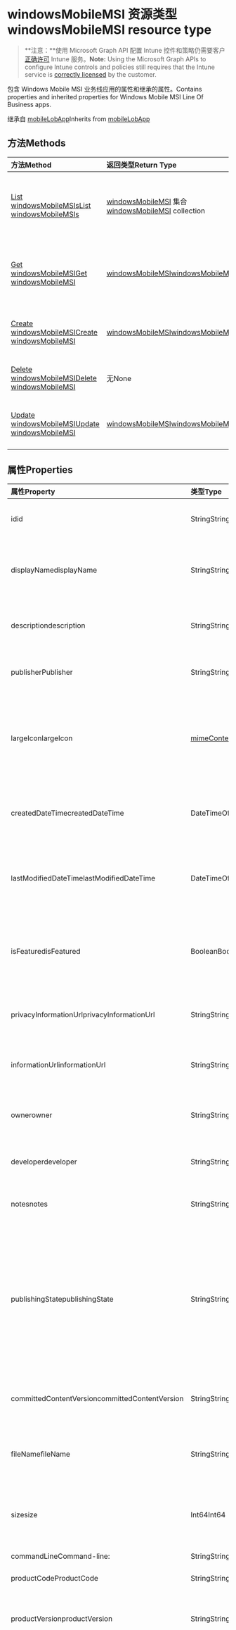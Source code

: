 # <a name="windowsmobilemsi-resource-type"></a><span data-ttu-id="bb40b-101">windowsMobileMSI 资源类型</span><span class="sxs-lookup"><span data-stu-id="bb40b-101">windowsMobileMSI resource type</span></span>

> <span data-ttu-id="bb40b-102">**注意：**使用 Microsoft Graph API 配置 Intune 控件和策略仍需要客户[正确许可](https://go.microsoft.com/fwlink/?linkid=839381) Intune 服务。</span><span class="sxs-lookup"><span data-stu-id="bb40b-102">**Note:** Using the Microsoft Graph APIs to configure Intune controls and policies still requires that the Intune service is [correctly licensed](https://go.microsoft.com/fwlink/?linkid=839381) by the customer.</span></span>

<span data-ttu-id="bb40b-103">包含 Windows Mobile MSI 业务线应用的属性和继承的属性。</span><span class="sxs-lookup"><span data-stu-id="bb40b-103">Contains properties and inherited properties for Windows Mobile MSI Line Of Business apps.</span></span>

<span data-ttu-id="bb40b-104">继承自 [mobileLobApp](../resources/intune_apps_mobilelobapp.md)</span><span class="sxs-lookup"><span data-stu-id="bb40b-104">Inherits from [mobileLobApp](../resources/intune_apps_mobilelobapp.md)</span></span>

## <a name="methods"></a><span data-ttu-id="bb40b-105">方法</span><span class="sxs-lookup"><span data-stu-id="bb40b-105">Methods</span></span>
|<span data-ttu-id="bb40b-106">方法</span><span class="sxs-lookup"><span data-stu-id="bb40b-106">Method</span></span>|<span data-ttu-id="bb40b-107">返回类型</span><span class="sxs-lookup"><span data-stu-id="bb40b-107">Return Type</span></span>|<span data-ttu-id="bb40b-108">说明</span><span class="sxs-lookup"><span data-stu-id="bb40b-108">Description</span></span>|
|:---|:---|:---|
|[<span data-ttu-id="bb40b-109">List windowsMobileMSIs</span><span class="sxs-lookup"><span data-stu-id="bb40b-109">List windowsMobileMSIs</span></span>](../api/intune_apps_windowsmobilemsi_list.md)|<span data-ttu-id="bb40b-110">[windowsMobileMSI](../resources/intune_apps_windowsmobilemsi.md) 集合</span><span class="sxs-lookup"><span data-stu-id="bb40b-110">[windowsMobileMSI](../resources/intune_apps_windowsmobilemsi.md) collection</span></span>|<span data-ttu-id="bb40b-111">列出 [windowsMobileMSI](../resources/intune_apps_windowsmobilemsi.md) 对象的属性和关系。</span><span class="sxs-lookup"><span data-stu-id="bb40b-111">List properties and relationships of the [windowsMobileMSI](../resources/intune_apps_windowsmobilemsi.md) objects.</span></span>|
|[<span data-ttu-id="bb40b-112">Get windowsMobileMSI</span><span class="sxs-lookup"><span data-stu-id="bb40b-112">Get windowsMobileMSI</span></span>](../api/intune_apps_windowsmobilemsi_get.md)|[<span data-ttu-id="bb40b-113">windowsMobileMSI</span><span class="sxs-lookup"><span data-stu-id="bb40b-113">windowsMobileMSI</span></span>](../resources/intune_apps_windowsmobilemsi.md)|<span data-ttu-id="bb40b-114">读取 [windowsMobileMSI](../resources/intune_apps_windowsmobilemsi.md) 对象的属性和关系。</span><span class="sxs-lookup"><span data-stu-id="bb40b-114">Read properties and relationships of [plannerPlanDetails](../resources/intune_apps_windowsmobilemsi.md) object.</span></span>|
|[<span data-ttu-id="bb40b-115">Create windowsMobileMSI</span><span class="sxs-lookup"><span data-stu-id="bb40b-115">Create windowsMobileMSI</span></span>](../api/intune_apps_windowsmobilemsi_create.md)|[<span data-ttu-id="bb40b-116">windowsMobileMSI</span><span class="sxs-lookup"><span data-stu-id="bb40b-116">windowsMobileMSI</span></span>](../resources/intune_apps_windowsmobilemsi.md)|<span data-ttu-id="bb40b-117">创建新的 [windowsMobileMSI](../resources/intune_apps_windowsmobilemsi.md) 对象。</span><span class="sxs-lookup"><span data-stu-id="bb40b-117">Create a new [plannerBucket](../resources/intune_apps_windowsmobilemsi.md) object.</span></span>|
|[<span data-ttu-id="bb40b-118">Delete windowsMobileMSI</span><span class="sxs-lookup"><span data-stu-id="bb40b-118">Delete windowsMobileMSI</span></span>](../api/intune_apps_windowsmobilemsi_delete.md)|<span data-ttu-id="bb40b-119">无</span><span class="sxs-lookup"><span data-stu-id="bb40b-119">None</span></span>|<span data-ttu-id="bb40b-120">删除 [windowsMobileMSI](../resources/intune_apps_windowsmobilemsi.md)。</span><span class="sxs-lookup"><span data-stu-id="bb40b-120">Deletes a [windowsMobileMSI](../resources/intune_apps_windowsmobilemsi.md).</span></span>|
|[<span data-ttu-id="bb40b-121">Update windowsMobileMSI</span><span class="sxs-lookup"><span data-stu-id="bb40b-121">Update windowsMobileMSI</span></span>](../api/intune_apps_windowsmobilemsi_update.md)|[<span data-ttu-id="bb40b-122">windowsMobileMSI</span><span class="sxs-lookup"><span data-stu-id="bb40b-122">windowsMobileMSI</span></span>](../resources/intune_apps_windowsmobilemsi.md)|<span data-ttu-id="bb40b-123">更新 [windowsMobileMSI](../resources/intune_apps_windowsmobilemsi.md) 对象的属性。</span><span class="sxs-lookup"><span data-stu-id="bb40b-123">Update the properties of a [calendar](../resources/intune_apps_windowsmobilemsi.md) object.</span></span>|

## <a name="properties"></a><span data-ttu-id="bb40b-124">属性</span><span class="sxs-lookup"><span data-stu-id="bb40b-124">Properties</span></span>
|<span data-ttu-id="bb40b-125">属性</span><span class="sxs-lookup"><span data-stu-id="bb40b-125">Property</span></span>|<span data-ttu-id="bb40b-126">类型</span><span class="sxs-lookup"><span data-stu-id="bb40b-126">Type</span></span>|<span data-ttu-id="bb40b-127">说明</span><span class="sxs-lookup"><span data-stu-id="bb40b-127">Description</span></span>|
|:---|:---|:---|
|<span data-ttu-id="bb40b-128">id</span><span class="sxs-lookup"><span data-stu-id="bb40b-128">id</span></span>|<span data-ttu-id="bb40b-129">String</span><span class="sxs-lookup"><span data-stu-id="bb40b-129">String</span></span>|<span data-ttu-id="bb40b-130">实体的键。</span><span class="sxs-lookup"><span data-stu-id="bb40b-130">Key of the setting.</span></span> <span data-ttu-id="bb40b-131">继承自 [mobileApp](../resources/intune_apps_mobileapp.md)</span><span class="sxs-lookup"><span data-stu-id="bb40b-131">Inherited from [mobileApp](../resources/intune_apps_mobileapp.md)</span></span>|
|<span data-ttu-id="bb40b-132">displayName</span><span class="sxs-lookup"><span data-stu-id="bb40b-132">displayName</span></span>|<span data-ttu-id="bb40b-133">String</span><span class="sxs-lookup"><span data-stu-id="bb40b-133">String</span></span>|<span data-ttu-id="bb40b-134">管理员提供或导入的应用标题。</span><span class="sxs-lookup"><span data-stu-id="bb40b-134">The admin provided or imported title of the app.</span></span> <span data-ttu-id="bb40b-135">继承自 [mobileApp](../resources/intune_apps_mobileapp.md)</span><span class="sxs-lookup"><span data-stu-id="bb40b-135">Inherited from [mobileApp](../resources/intune_apps_mobileapp.md)</span></span>|
|<span data-ttu-id="bb40b-136">description</span><span class="sxs-lookup"><span data-stu-id="bb40b-136">description</span></span>|<span data-ttu-id="bb40b-137">String</span><span class="sxs-lookup"><span data-stu-id="bb40b-137">String</span></span>|<span data-ttu-id="bb40b-138">应用的说明。</span><span class="sxs-lookup"><span data-stu-id="bb40b-138">The description of the app.</span></span> <span data-ttu-id="bb40b-139">继承自 [mobileApp](../resources/intune_apps_mobileapp.md)</span><span class="sxs-lookup"><span data-stu-id="bb40b-139">Inherited from [mobileApp](../resources/intune_apps_mobileapp.md)</span></span>|
|<span data-ttu-id="bb40b-140">publisher</span><span class="sxs-lookup"><span data-stu-id="bb40b-140">Publisher</span></span>|<span data-ttu-id="bb40b-141">String</span><span class="sxs-lookup"><span data-stu-id="bb40b-141">String</span></span>|<span data-ttu-id="bb40b-142">应用的发布者。</span><span class="sxs-lookup"><span data-stu-id="bb40b-142">The name of the app.</span></span> <span data-ttu-id="bb40b-143">继承自 [mobileApp](../resources/intune_apps_mobileapp.md)</span><span class="sxs-lookup"><span data-stu-id="bb40b-143">Inherited from [mobileApp](../resources/intune_apps_mobileapp.md)</span></span>|
|<span data-ttu-id="bb40b-144">largeIcon</span><span class="sxs-lookup"><span data-stu-id="bb40b-144">largeIcon</span></span>|[<span data-ttu-id="bb40b-145">mimeContent</span><span class="sxs-lookup"><span data-stu-id="bb40b-145">mimeContent</span></span>](../resources/intune_apps_mimecontent.md)|<span data-ttu-id="bb40b-146">要显示在应用详细信息中或用于图标上传的大图标。</span><span class="sxs-lookup"><span data-stu-id="bb40b-146">The large icon, to be displayed in the app details and used for upload of the icon.</span></span> <span data-ttu-id="bb40b-147">继承自 [mobileApp](../resources/intune_apps_mobileapp.md)</span><span class="sxs-lookup"><span data-stu-id="bb40b-147">Inherited from [mobileApp](../resources/intune_apps_mobileapp.md)</span></span>|
|<span data-ttu-id="bb40b-148">createdDateTime</span><span class="sxs-lookup"><span data-stu-id="bb40b-148">createdDateTime</span></span>|<span data-ttu-id="bb40b-149">DateTimeOffset</span><span class="sxs-lookup"><span data-stu-id="bb40b-149">DateTimeOffset</span></span>|<span data-ttu-id="bb40b-150">创建应用的日期和时间。</span><span class="sxs-lookup"><span data-stu-id="bb40b-150">The date and time when the page was created.</span></span> <span data-ttu-id="bb40b-151">继承自 [mobileApp](../resources/intune_apps_mobileapp.md)</span><span class="sxs-lookup"><span data-stu-id="bb40b-151">Inherited from [mobileApp](../resources/intune_apps_mobileapp.md)</span></span>|
|<span data-ttu-id="bb40b-152">lastModifiedDateTime</span><span class="sxs-lookup"><span data-stu-id="bb40b-152">lastModifiedDateTime</span></span>|<span data-ttu-id="bb40b-153">DateTimeOffset</span><span class="sxs-lookup"><span data-stu-id="bb40b-153">DateTimeOffset</span></span>|<span data-ttu-id="bb40b-154">上次修改应用的日期和时间。</span><span class="sxs-lookup"><span data-stu-id="bb40b-154">The date and time when the attachment was last modified.</span></span> <span data-ttu-id="bb40b-155">继承自 [mobileApp](../resources/intune_apps_mobileapp.md)</span><span class="sxs-lookup"><span data-stu-id="bb40b-155">Inherited from [mobileApp](../resources/intune_apps_mobileapp.md)</span></span>|
|<span data-ttu-id="bb40b-156">isFeatured</span><span class="sxs-lookup"><span data-stu-id="bb40b-156">isFeatured</span></span>|<span data-ttu-id="bb40b-157">Boolean</span><span class="sxs-lookup"><span data-stu-id="bb40b-157">Boolean</span></span>|<span data-ttu-id="bb40b-158">指示应用是否被管理员标记为特色的值 继承自 [mobileApp](../resources/intune_apps_mobileapp.md)</span><span class="sxs-lookup"><span data-stu-id="bb40b-158">The value indicating whether the app is marked as featured by the admin. Inherited from [mobileApp](../resources/intune_apps_mobileapp.md)</span></span>|
|<span data-ttu-id="bb40b-159">privacyInformationUrl</span><span class="sxs-lookup"><span data-stu-id="bb40b-159">privacyInformationUrl</span></span>|<span data-ttu-id="bb40b-160">String</span><span class="sxs-lookup"><span data-stu-id="bb40b-160">String</span></span>|<span data-ttu-id="bb40b-161">隐私声明 Url。</span><span class="sxs-lookup"><span data-stu-id="bb40b-161">The privacy statement Url.</span></span> <span data-ttu-id="bb40b-162">继承自 [mobileApp](../resources/intune_apps_mobileapp.md)</span><span class="sxs-lookup"><span data-stu-id="bb40b-162">Inherited from [mobileApp](../resources/intune_apps_mobileapp.md)</span></span>|
|<span data-ttu-id="bb40b-163">informationUrl</span><span class="sxs-lookup"><span data-stu-id="bb40b-163">informationUrl</span></span>|<span data-ttu-id="bb40b-164">String</span><span class="sxs-lookup"><span data-stu-id="bb40b-164">String</span></span>|<span data-ttu-id="bb40b-165">详细信息 Url。</span><span class="sxs-lookup"><span data-stu-id="bb40b-165">The more information Url.</span></span> <span data-ttu-id="bb40b-166">继承自 [mobileApp](../resources/intune_apps_mobileapp.md)</span><span class="sxs-lookup"><span data-stu-id="bb40b-166">Inherited from [mobileApp](../resources/intune_apps_mobileapp.md)</span></span>|
|<span data-ttu-id="bb40b-167">owner</span><span class="sxs-lookup"><span data-stu-id="bb40b-167">owner</span></span>|<span data-ttu-id="bb40b-168">String</span><span class="sxs-lookup"><span data-stu-id="bb40b-168">String</span></span>|<span data-ttu-id="bb40b-169">应用的所有者。</span><span class="sxs-lookup"><span data-stu-id="bb40b-169">The owner of the timesheet.</span></span> <span data-ttu-id="bb40b-170">继承自 [mobileApp](../resources/intune_apps_mobileapp.md)</span><span class="sxs-lookup"><span data-stu-id="bb40b-170">Inherited from [mobileApp](../resources/intune_apps_mobileapp.md)</span></span>|
|<span data-ttu-id="bb40b-171">developer</span><span class="sxs-lookup"><span data-stu-id="bb40b-171">developer</span></span>|<span data-ttu-id="bb40b-172">String</span><span class="sxs-lookup"><span data-stu-id="bb40b-172">String</span></span>|<span data-ttu-id="bb40b-173">应用的开发者。</span><span class="sxs-lookup"><span data-stu-id="bb40b-173">The name of the app.</span></span> <span data-ttu-id="bb40b-174">继承自 [mobileApp](../resources/intune_apps_mobileapp.md)</span><span class="sxs-lookup"><span data-stu-id="bb40b-174">Inherited from [mobileApp](../resources/intune_apps_mobileapp.md)</span></span>|
|<span data-ttu-id="bb40b-175">notes</span><span class="sxs-lookup"><span data-stu-id="bb40b-175">notes</span></span>|<span data-ttu-id="bb40b-176">String</span><span class="sxs-lookup"><span data-stu-id="bb40b-176">String</span></span>|<span data-ttu-id="bb40b-177">应用的备注。</span><span class="sxs-lookup"><span data-stu-id="bb40b-177">Notes for the app.</span></span> <span data-ttu-id="bb40b-178">继承自 [mobileApp](../resources/intune_apps_mobileapp.md)</span><span class="sxs-lookup"><span data-stu-id="bb40b-178">Inherited from [mobileApp](../resources/intune_apps_mobileapp.md)</span></span>|
|<span data-ttu-id="bb40b-179">publishingState</span><span class="sxs-lookup"><span data-stu-id="bb40b-179">publishingState</span></span>|<span data-ttu-id="bb40b-180">String</span><span class="sxs-lookup"><span data-stu-id="bb40b-180">String</span></span>|<span data-ttu-id="bb40b-181">应用的发布状态。</span><span class="sxs-lookup"><span data-stu-id="bb40b-181">The publishing state for the app.</span></span> <span data-ttu-id="bb40b-182">除非应用已发布，否则无法分配应用。</span><span class="sxs-lookup"><span data-stu-id="bb40b-182">The app cannot be assigned unless the app is published.</span></span> <span data-ttu-id="bb40b-183">继承自 [mobileApp](../resources/intune_apps_mobileapp.md) 可取值为：`notPublished`、`processing`、`published`。</span><span class="sxs-lookup"><span data-stu-id="bb40b-183">Inherited from [mobileApp](../resources/intune_apps_mobileapp.md) Possible values are: `notPublished`, `processing`, `published`.</span></span>|
|<span data-ttu-id="bb40b-184">committedContentVersion</span><span class="sxs-lookup"><span data-stu-id="bb40b-184">committedContentVersion</span></span>|<span data-ttu-id="bb40b-185">String</span><span class="sxs-lookup"><span data-stu-id="bb40b-185">String</span></span>|<span data-ttu-id="bb40b-186">内部提交的内容版本。</span><span class="sxs-lookup"><span data-stu-id="bb40b-186">The internal committed content version.</span></span> <span data-ttu-id="bb40b-187">继承自 [mobileLobApp](../resources/intune_apps_mobilelobapp.md)</span><span class="sxs-lookup"><span data-stu-id="bb40b-187">Inherited from [mobileLobApp](../resources/intune_apps_mobilelobapp.md)</span></span>|
|<span data-ttu-id="bb40b-188">fileName</span><span class="sxs-lookup"><span data-stu-id="bb40b-188">fileName</span></span>|<span data-ttu-id="bb40b-189">String</span><span class="sxs-lookup"><span data-stu-id="bb40b-189">String</span></span>|<span data-ttu-id="bb40b-190">主 Lob 应用程序文件的名称。</span><span class="sxs-lookup"><span data-stu-id="bb40b-190">The name of the main Lob application file.</span></span> <span data-ttu-id="bb40b-191">继承自 [mobileLobApp](../resources/intune_apps_mobilelobapp.md)</span><span class="sxs-lookup"><span data-stu-id="bb40b-191">Inherited from [mobileLobApp](../resources/intune_apps_mobilelobapp.md)</span></span>|
|<span data-ttu-id="bb40b-192">size</span><span class="sxs-lookup"><span data-stu-id="bb40b-192">size</span></span>|<span data-ttu-id="bb40b-193">Int64</span><span class="sxs-lookup"><span data-stu-id="bb40b-193">Int64</span></span>|<span data-ttu-id="bb40b-194">总大小，包括所有已上传文件。</span><span class="sxs-lookup"><span data-stu-id="bb40b-194">The total size, including all uploaded files.</span></span> <span data-ttu-id="bb40b-195">继承自 [mobileLobApp](../resources/intune_apps_mobilelobapp.md)</span><span class="sxs-lookup"><span data-stu-id="bb40b-195">Inherited from [mobileLobApp](../resources/intune_apps_mobilelobapp.md)</span></span>|
|<span data-ttu-id="bb40b-196">commandLine</span><span class="sxs-lookup"><span data-stu-id="bb40b-196">Command-line:</span></span>|<span data-ttu-id="bb40b-197">String</span><span class="sxs-lookup"><span data-stu-id="bb40b-197">String</span></span>|<span data-ttu-id="bb40b-198">命令行。</span><span class="sxs-lookup"><span data-stu-id="bb40b-198">The command line.</span></span>|
|<span data-ttu-id="bb40b-199">productCode</span><span class="sxs-lookup"><span data-stu-id="bb40b-199">ProductCode</span></span>|<span data-ttu-id="bb40b-200">String</span><span class="sxs-lookup"><span data-stu-id="bb40b-200">String</span></span>|<span data-ttu-id="bb40b-201">产品代码。</span><span class="sxs-lookup"><span data-stu-id="bb40b-201">The product code.</span></span>|
|<span data-ttu-id="bb40b-202">productVersion</span><span class="sxs-lookup"><span data-stu-id="bb40b-202">productVersion</span></span>|<span data-ttu-id="bb40b-203">String</span><span class="sxs-lookup"><span data-stu-id="bb40b-203">String</span></span>|<span data-ttu-id="bb40b-204">Windows Mobile MSI 业务线 (LoB) 应用的产品版本。</span><span class="sxs-lookup"><span data-stu-id="bb40b-204">The product version of Windows Mobile MSI Line of Business (LoB) app.</span></span>|
|<span data-ttu-id="bb40b-205">ignoreVersionDetection</span><span class="sxs-lookup"><span data-stu-id="bb40b-205">ignoreVersionDetection</span></span>|<span data-ttu-id="bb40b-206">Boolean</span><span class="sxs-lookup"><span data-stu-id="bb40b-206">Boolean</span></span>|<span data-ttu-id="bb40b-207">控制应用的版本是否将用于检测安装在设备上的应用的布尔值。</span><span class="sxs-lookup"><span data-stu-id="bb40b-207">A boolean to control whether the app's version will be used to detect the app after it is installed on a device.</span></span> <span data-ttu-id="bb40b-208">对于使用自更新功能的 Windows Mobile MSI 业务线 (LoB) 应用，将此值设置为 true。</span><span class="sxs-lookup"><span data-stu-id="bb40b-208">Set this to true for Windows Mobile MSI Line of Business (LoB) apps that use a self update feature.</span></span>|

## <a name="relationships"></a><span data-ttu-id="bb40b-209">关系</span><span class="sxs-lookup"><span data-stu-id="bb40b-209">Relationships</span></span>
|<span data-ttu-id="bb40b-210">关系</span><span class="sxs-lookup"><span data-stu-id="bb40b-210">Relationship</span></span>|<span data-ttu-id="bb40b-211">类型</span><span class="sxs-lookup"><span data-stu-id="bb40b-211">Type</span></span>|<span data-ttu-id="bb40b-212">说明</span><span class="sxs-lookup"><span data-stu-id="bb40b-212">Description</span></span>|
|:---|:---|:---|
|<span data-ttu-id="bb40b-213">categories</span><span class="sxs-lookup"><span data-stu-id="bb40b-213">categories</span></span>|<span data-ttu-id="bb40b-214">[mobileAppCategory](../resources/intune_apps_mobileappcategory.md) 集合</span><span class="sxs-lookup"><span data-stu-id="bb40b-214">[mobileAppCategory](../resources/intune_apps_mobileappcategory.md) collection</span></span>|<span data-ttu-id="bb40b-215">此应用的类别列表。</span><span class="sxs-lookup"><span data-stu-id="bb40b-215">The list of categories for this app.</span></span> <span data-ttu-id="bb40b-216">继承自 [mobileApp](../resources/intune_apps_mobileapp.md)</span><span class="sxs-lookup"><span data-stu-id="bb40b-216">Inherited from [mobileApp](../resources/intune_apps_mobileapp.md)</span></span>|
|<span data-ttu-id="bb40b-217">assignments</span><span class="sxs-lookup"><span data-stu-id="bb40b-217">assignments</span></span>|<span data-ttu-id="bb40b-218">[mobileAppAssignment](../resources/intune_apps_mobileappassignment.md) 集合</span><span class="sxs-lookup"><span data-stu-id="bb40b-218">[mobileAppAssignment](../resources/intune_apps_mobileappassignment.md) collection</span></span>|<span data-ttu-id="bb40b-219">此移动应用的组分配的列表。</span><span class="sxs-lookup"><span data-stu-id="bb40b-219">The list of group assignments for this mobile app.</span></span> <span data-ttu-id="bb40b-220">继承自 [mobileApp](../resources/intune_apps_mobileapp.md)</span><span class="sxs-lookup"><span data-stu-id="bb40b-220">Inherited from [mobileApp](../resources/intune_apps_mobileapp.md)</span></span>|
|<span data-ttu-id="bb40b-221">contentVersions</span><span class="sxs-lookup"><span data-stu-id="bb40b-221">contentVersions</span></span>|<span data-ttu-id="bb40b-222">[mobileAppContent](../resources/intune_apps_mobileappcontent.md) 集合</span><span class="sxs-lookup"><span data-stu-id="bb40b-222">[mobileAppContent](../resources/intune_apps_mobileappcontent.md) collection</span></span>|<span data-ttu-id="bb40b-223">此应用的内容版本列表。</span><span class="sxs-lookup"><span data-stu-id="bb40b-223">The list of content versions for this app.</span></span> <span data-ttu-id="bb40b-224">继承自 [mobileLobApp](../resources/intune_apps_mobilelobapp.md)</span><span class="sxs-lookup"><span data-stu-id="bb40b-224">Inherited from [mobileLobApp](../resources/intune_apps_mobilelobapp.md)</span></span>|

## <a name="json-representation"></a><span data-ttu-id="bb40b-225">JSON 表示形式</span><span class="sxs-lookup"><span data-stu-id="bb40b-225">JSON Representation</span></span>
<span data-ttu-id="bb40b-226">下面是资源的 JSON 表示形式。</span><span class="sxs-lookup"><span data-stu-id="bb40b-226">Here is a JSON representation of the resource.</span></span>
<!-- {
  "blockType": "resource",
  "keyProperty": "id",
  "@odata.type": "microsoft.graph.windowsMobileMSI"
}
-->
``` json
{
  "@odata.type": "#microsoft.graph.windowsMobileMSI",
  "id": "String (identifier)",
  "displayName": "String",
  "description": "String",
  "publisher": "String",
  "largeIcon": {
    "@odata.type": "microsoft.graph.mimeContent",
    "type": "String",
    "value": "binary"
  },
  "createdDateTime": "String (timestamp)",
  "lastModifiedDateTime": "String (timestamp)",
  "isFeatured": true,
  "privacyInformationUrl": "String",
  "informationUrl": "String",
  "owner": "String",
  "developer": "String",
  "notes": "String",
  "publishingState": "String",
  "committedContentVersion": "String",
  "fileName": "String",
  "size": 1024,
  "commandLine": "String",
  "productCode": "String",
  "productVersion": "String",
  "ignoreVersionDetection": true
}
```



